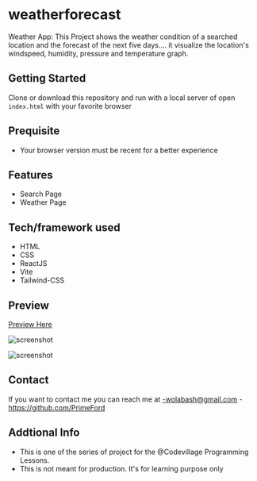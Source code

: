 # weatherforecast

Weather App: This Project shows the weather condition of a searched location and the forecast of the next five days.... it visualize the location's windspeed, humidity, pressure and temperature graph.

## Getting Started

Clone or download this repository and run with a local server of open `index.html` with your favorite browser

## Prequisite

- Your browser version must be recent for a better experience

## Features

- Search Page
- Weather Page

## Tech/framework used

- HTML
- CSS
- ReactJS
- Vite
- Tailwind-CSS

## Preview

[Preview Here](https://weather-app-pi-rosy.vercel.app/)

![screenshot](./public/image/snip.png)

![screenshot](./public/image/snip2.png)

## Contact

If you want to contact me you can reach me at
-wolabash@gmail.com -https://github.com/PrimeFord

## Addtional Info

- This is one of the series of project for the @Codevillage Programming Lessons.
- This is not meant for production. It's for learning purpose only
